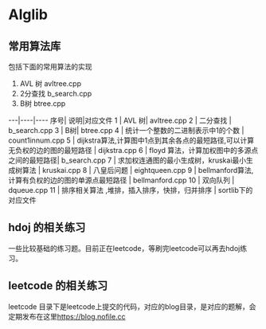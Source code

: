 Alglib
======
## 常用算法库
包括下面的常用算法的实现

1. AVL 树  avltree.cpp
2. 2分查找 b_search.cpp
3. B树     btree.cpp

---|----|----
序号| 说明|对应文件
1 | AVL 树| avltree.cpp
2 | 二分查找 | b_search.cpp
3 | B树| btree.cpp 
4 | 统计一个整数的二进制表示中1的个数 | count1innum.cpp
5 | dijkstra算法,计算图中1点到其余各点的最短路径,可以计算无负权的边的图的最短路径 | dijkstra.cpp
6 | floyd 算法，计算加权图中的多源点之间的最短路径| b_search.cpp
7 | 求加权连通图的最小生成树，kruskai最小生成树算法 | kruskai.cpp
8 | 八皇后问题 | eightqueen.cpp
9 | bellmanford算法,计算有负权的边的图的单源点最短路径 | bellmanford.cpp
10 | 双向队列 | dqueue.cpp
11 | 排序相关算法 ,堆排，插入排序，快排，归并排序 | sortlib下的对应文件


## hdoj 的相关练习
一些比较基础的练习题。目前正在leetcode，等刷完leetcode可以再去hdoj练习。

## leetcode 的相关练习

leetcode 目录下是leetcode上提交的代码，对应的blog目录，是对应的题解，会定期发布在这里<https://blog.nofile.cc>

